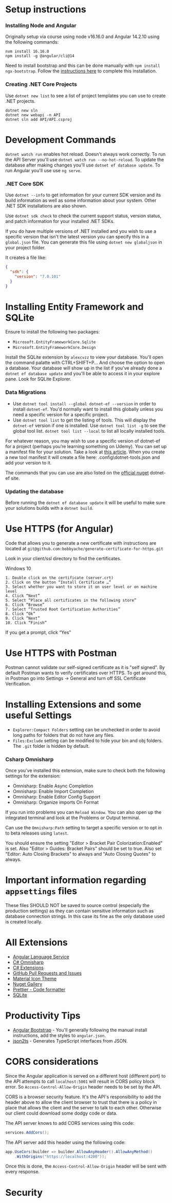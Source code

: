# Setup instructions

### Installing Node and Angular

Originally setup via course using node v16.16.0 and Angular 14.2.10 using the following commands:

```
nvm install 16.16.0
npm install -g @angular/cli@14
```

Need to install bootstrap and this can be done manually with `npm install ngx-bootstrap`. Follow the [instructions here](https://ng-bootstrap.github.io/#/getting-started) to complete this installation.

### Creating .NET Core Projects

Use `dotnet new list` to see a list of project templates you can use to create .NET projects.

```
dotnet new sln
dotnet new webapi -n API
dotnet sln add API/API.csproj
```

# Development Commands

`dotnet watch run` enables hot reload. Doesn't always work correctly. To run the API Server you'll use `dotnet watch run --no-hot-reload`. To update the database after making changes you'll use `dotnet ef database update`. To run Angular you'll use use `ng serve`.

### .NET Core SDK

Use `dotnet --info` to get information for your current SDK version and its build information as well as some information about your system. Other .NET SDK installations are also shown.

Use `dotnet sdk check` to check the current support status, version status, and patch information for your installed .NET SDKs.

If you do have multiple versions of .NET installed and you wish to use a specific version that isn't the latest version you can specify this in a `global.json` file. You can generate this file using `dotnet new globaljson` in your project folder.

It creates a file like:

```json
{
  "sdk": {
    "version": "7.0.101"
  }
}
```

# Installing Entity Framework and SQLite

Ensure to install the following two packages:

- `Microsoft.EntityFrameworkCore.Sqlite`
- `Microsoft.EntityFrameworkCore.Design`

Install the SQLite extension by `alexcvzz` to view your database. You'll open the command palatte with CTRL+SHIFT+P... And choose the option to open a database. Your database will show up in the list if you've already done a `dotnet ef database update` and you'll be able to access it in your explore pane. Look for SQLite Explorer.

### Data Migrations

- Use `dotnet tool install --global dotnet-ef --version` in order to install `dotnet-ef`. You'd normally want to install this globally unless you need a specific version for a specific project.
- Use `dotnet tool list` to get the listing of tools. This will display the `dotnet-ef` version if one is installed. Use `dotnet tool list -g` to see the global tool list. `dotnet tool list --local` to list all locally installed tools.

For whatever reason, you may wish to use a specific version of dotnet-ef for a project (perhaps you’re learning something on Udemy). You can set up a manifest file for your solution. Take a look at [this article](https://learn.microsoft.com/en-us/dotnet/core/tools/local-tools-how-to-use). When you create a new tool manifest it will create a file here: .config\dotnet-tools.json and add your version to it.

The commands that you can use are also listed on the [official nuget](https://www.nuget.org/packages/dotnet-ef/) dotnet-ef site.

### Updating the database

Before running the `dotnet ef database update` it will be useful to make sure your solutions builds with a `dotnet build`.

# Use HTTPS (for Angular)

Code that allows you to generate a new certificate with instructions are located at `git@github.com:bobbyache/generate-certificate-for-https.git`

Look in your client/ssl directory to find the certificates.

Windows 10

	1. Double click on the certificate (server.crt)
	2. Click on the button “Install Certificate …”
	3. Select whether you want to store it on user level or on machine level
	4. Click “Next”
	5. Select “Place all certificates in the following store”
	6. Click “Browse”
	7. Select “Trusted Root Certification Authorities”
	8. Click “Ok”
	9. Click “Next”
	10. Click “Finish”

If you get a prompt, click “Yes”

# Use HTTPS with Postman

Postman cannot validate our self-signed certificate as it is "self signed". By default Postman wants to verify certificates over HTTPS. To get around this, in Postman go into Settings -> General and turn off SSL Certificate Verification.


# Installing Extensions and some useful Settings
- `Explorer:Compact Folders` setting can be unchecked in order to avoid long paths for folders that do not have any files.
- `Files:Exclude` setting can be modified to hide your bin and obj folders. The `.git` folder is hidden by default.

### Csharp Omnisharp

Once you've installed this extension, make sure to check both the following settings for the extension:
- Omnisharp: Enable Async Completion
- Omnisharp: Enable Import Completion
- Omnisharp: Enable Editor Config Support
- Omnisharp: Organize imports On Format

If you run into problems you can `Reload Window`. You can also open up the integrated terminal and look at the Problems or Output terminal.

Can use the `Omnisharp:Path` setting to target a specific version or to opt in to beta releases using `latest`.

You should ensure the setting "Editor > Bracket Pair Colorization:Enabled" is set. Also "Editor > Guides: Bracket Pairs" should be set to true. Also set "Editor: Auto Closing Brackets" to always and "Auto Closing Quotes" to always.

# Important information regarding `appsettings` files

These files SHOULD NOT be saved to source control (especially the production settings) as they can contain sensitive information such as database connection strings. In this case its fine as the only database used is created locally.

# All Extensions

- [Angular Language Service](https://marketplace.visualstudio.com/items?itemName=Angular.ng-template)
- [C# Omnisharp](https://marketplace.visualstudio.com/items?itemName=ms-dotnettools.csharp)
- [C# Extensions](https://marketplace.visualstudio.com/items?itemName=kreativ-software.csharpextensions)
- [GitHub Pull Requests and Issues](https://marketplace.visualstudio.com/items?itemName=GitHub.vscode-pull-request-github)
- [Material Icon Theme](https://marketplace.visualstudio.com/items?itemName=PKief.material-icon-theme)
- [Nuget Gallery](https://marketplace.visualstudio.com/items?itemName=patcx.vscode-nuget-gallery)
- [Prettier - Code formatter](https://marketplace.visualstudio.com/items?itemName=esbenp.prettier-vscode)
- [SQLite](https://marketplace.visualstudio.com/items?itemName=alexcvzz.vscode-sqlite)



# Productivity Tips
- [Angular Bootstrap](https://ng-bootstrap.github.io/#/home) - You'll generally following the manual install instructions, add the styles to `angular.json`.
- [json2ts](http://json2ts.com/) - Generates TypeScript interfaces from JSON.

# CORS considerations

Since the Angular application is served on a different host (different port) to the API attempts to call `localhost:5001` will result in  CORS policy block error. So `Access-Control-Allow-Origin` header needs to be set by the API.

CORS is a browser security feature. It's the API's responsibility to add the header above to allow the client browser to trust that there is a policy in place that allows the client and the server to talk to each other. Otherwise our client could download some dodgy code or data.

The API server knows to add CORS services using this code:

```csharp
services.AddCors();
```

The API server add this header using the following code:

```csharp
app.UseCors(builder => builder.AllowAnyHeader().AllowAnyMethod()
    .WithOrigins("https://localhost:4200"));
```

Once this is done, the `Access-Control-Allow-Origin` header will be sent with every response.

# Security

